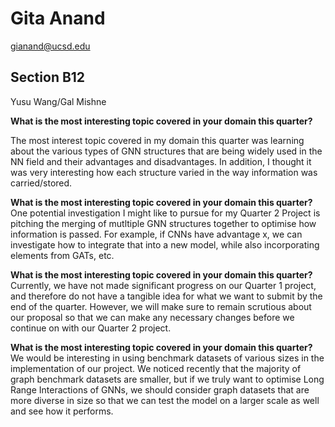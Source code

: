 # Gita Anand
gianand@ucsd.edu

## Section B12
Yusu Wang/Gal Mishne

**What is the most interesting topic covered in your domain this quarter?**

The most interest topic covered in my domain this quarter was learning 
about the various types of GNN structures that are being widely used in 
the NN field and their advantages and disadvantages. In addition, I 
thought it was very interesting how each structure varied in the way 
information was carried/stored.

**What is the most interesting topic covered in your domain this quarter?**
One potential investigation I might like to pursue for my Quarter 2 
Project is pitching the merging of mutltiple GNN structures together to 
optimise how information is passed. For example, if CNNs have advantage x, 
we can investigate how to integrate that into a new model, while also 
incorporating elements from GATs, etc.

**What is the most interesting topic covered in your domain this quarter?**
Currently, we have not made significant progress on our Quarter 1 project, 
and therefore do not have a tangible idea for what we want to submit by 
the end of the quarter. However, we will make sure to remain scrutious 
about our proposal so that we can make any necessary changes before we 
continue on with our Quarter 2 project.

**What is the most interesting topic covered in your domain this quarter?**
We would be interesting in using benchmark datasets of various sizes in 
the implementation of our project. We noticed recently that the majority 
of graph benchmark datasets are smaller, but if we truly want to optimise 
Long Range Interactions of GNNs, we should consider graph datasets that 
are more diverse in size so that we can test the model on a larger scale 
as well and see how it performs.
